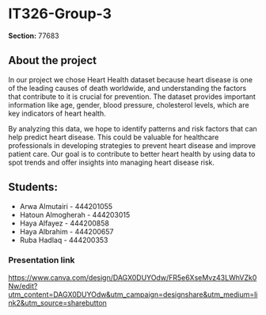 # IT326-Group-3

**Section:** 77683

## About the project
In our project we chose Heart Health dataset because heart disease is one of the leading causes of death worldwide, and understanding the factors that contribute to it is crucial for prevention. The dataset provides important information like age, gender, blood pressure, cholesterol levels, which are key indicators of heart health.

By analyzing this data, we hope to identify patterns and risk factors that can help predict heart disease. This could be valuable for healthcare professionals in developing strategies to prevent heart disease and improve patient care. Our goal is to contribute to better heart health by using data to spot trends and offer insights into managing heart disease risk.

## Students:
- Arwa Almutairi - 444201055  
- Hatoun Almogherah - 444203015  
- Haya Alfayez - 444200858  
- Haya Albrahim - 444200657  
- Ruba Hadlaq - 444200353

### Presentation link
https://www.canva.com/design/DAGX0DUYOdw/FR5e6XseMvz43LWhVZk0Nw/edit?utm_content=DAGX0DUYOdw&utm_campaign=designshare&utm_medium=link2&utm_source=sharebutton 
